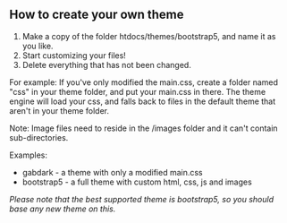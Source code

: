 How to create your own theme
----------------------------

1. Make a copy of the folder htdocs/themes/bootstrap5, and name it as you like.
2. Start customizing your files!
3. Delete everything that has not been changed.

For example: If you've only modified the main.css, create a folder named "css" in your theme folder, and put your main.css in there.
The theme engine will load your css, and falls back to files in the default theme that aren't in your theme folder.

Note: Image files need to reside in the /images folder and it can't contain sub-directories.

Examples:

* gabdark - a theme with only a modified main.css
* bootstrap5 - a full theme with custom html, css, js and images

*Please note that the best supported theme is bootstrap5, so you should base any new theme on this.*
